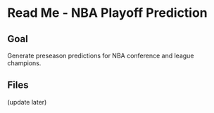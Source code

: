 # Read Me - NBA Playoff Prediction  
## Goal  
Generate preseason predictions for NBA conference and league champions.  
## Files  
(update later)
